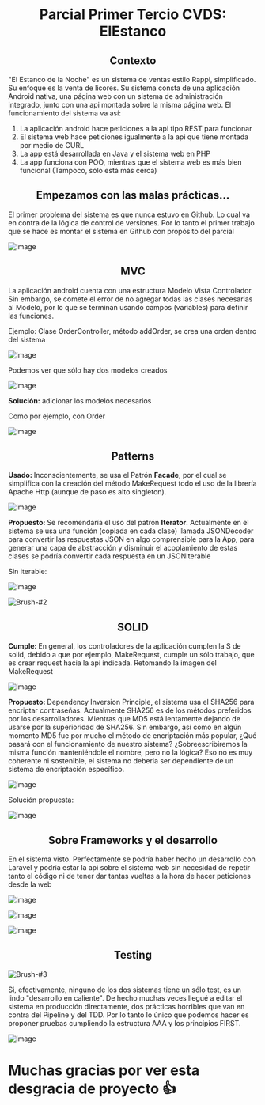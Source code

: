 <h1 align="center">Parcial Primer Tercio CVDS: ElEstanco</h1>

<h2 align="center">Contexto</h2>

<p>"El Estanco de la Noche" es un sistema de ventas estilo Rappi, simplificado. Su enfoque es la venta de licores. 
Su sistema consta de una aplicación Android nativa, una página web con un sistema de administración integrado, junto con 
una api montada sobre la misma página web. El funcionamiento del sistema va así: </p>

<ol>
    <li>La aplicación android hace peticiones a la api tipo REST para funcionar</li>
    <li>El sistema web hace peticiones igualmente a la api que tiene montada por medio de CURL</li>
    <li>La app está desarrollada en Java y el sistema web en PHP</li>
    <li>La app funciona con POO, mientras que el sistema web es más bien funcional (Tampoco, sólo está más cerca)</li>
</ol>

<h2 align="center">Empezamos con las malas prácticas...</h2>

<p>El primer problema del sistema es que nunca estuvo en Github. Lo cual va en contra de la lógica de control de versiones. Por lo tanto el primer trabajo que se hace es montar el sistema en Github con propósito del parcial</p>

![image](https://user-images.githubusercontent.com/23731047/192082668-a1ba6418-494d-4630-b4c4-05e4c6bddec9.png)

<h2 align="center">MVC</h2>

<p>La aplicación android cuenta con una estructura Modelo Vista Controlador. Sin embargo, se comete el error de no agregar todas las clases necesarias al Modelo, por lo que se terminan usando campos (variables) para definir las funciones.</p>

Ejemplo: Clase OrderController, método addOrder, se crea una orden dentro del sistema

![image](https://user-images.githubusercontent.com/23731047/192083203-36dff2fe-48cc-4159-ba1d-c768612be541.png)

Podemos ver que sólo hay dos modelos creados

![image](https://user-images.githubusercontent.com/23731047/192083223-38d96ea6-8157-49d2-bd54-38a5a5fb4cdf.png)

<b>Solución:</b> adicionar los modelos necesarios

Como por ejemplo, con Order

![image](https://user-images.githubusercontent.com/23731047/192083588-bb52d919-6cd9-4875-890d-7a04e9413ab8.png)

<h2 align="center">Patterns</h2>

<b>Usado: </b> Inconscientemente, se usa el Patrón <b>Facade</b>, por el cual se simplifica con la creación del método MakeRequest todo el uso de la librería Apache Http (aunque de paso es alto singleton). 

![image](https://user-images.githubusercontent.com/23731047/192084543-c4b1ecf1-4f5d-4fdf-99fa-681791703a69.png)

<b>Propuesto: </b> Se recomendaría el uso del patrón <b>Iterator</b>. Actualmente en el sistema se usa una función (copiada en cada clase) llamada JSONDecoder para convertir las respuestas JSON en algo comprensible para la App, para generar una capa de abstracción y disminuir el acoplamiento de estas clases se podría convertir cada respuesta en un JSONIterable

Sin iterable:

![image](https://user-images.githubusercontent.com/23731047/192085351-3f857529-342a-4e78-a0aa-a797b30d55bf.png)

![Brush-#2](https://user-images.githubusercontent.com/23731047/192085286-a1b8a70e-510e-4561-a285-51bebc6b0fd7.png)

<h2 align="center">SOLID</h2>

<b>Cumple: </b> En general, los controladores de la aplicación cumplen la S de solid, debido a que por ejemplo, MakeRequest, cumple un sólo trabajo, que es crear request hacia la api indicada. Retomando la imagen del MakeRequest

![image](https://user-images.githubusercontent.com/23731047/192084543-c4b1ecf1-4f5d-4fdf-99fa-681791703a69.png)

<b>Propuesto: </b> Dependency Inversion Principle, el sistema usa el SHA256 para encriptar contraseñas. Actualmente SHA256 es de los métodos preferidos por los desarrolladores. Mientras que MD5 está lentamente dejando de usarse por la superioridad de SHA256. Sin embargo, así como en algún momento MD5 fue por mucho el método de encriptación más popular, ¿Qué pasará con el funcionamiento de nuestro sistema? ¿Sobreescribiremos la misma función manteniéndole el nombre, pero no la lógica? Eso no es muy coherente ni sostenible, el sistema no deberia ser dependiente de un sistema de encriptación específico.

![image](https://user-images.githubusercontent.com/23731047/192087330-9f9814cc-6bcb-446d-8fa2-02f3351d9930.png)

Solución propuesta:

![image](https://user-images.githubusercontent.com/23731047/192087578-7b1f27af-2239-461f-8875-c6a2df6d81c6.png)

<h2 align="center">Sobre Frameworks y el desarrollo</h2>

<p>En el sistema visto. Perfectamente se podría haber hecho un desarrollo con Laravel y podría estar la api sobre el sistema web sin necesidad de repetir tanto el código ni de tener dar tantas vueltas a la hora de hacer peticiones desde la web</p>

![image](https://user-images.githubusercontent.com/23731047/192087718-31a31830-287b-4db7-9a48-83dde8978a79.png)

![image](https://user-images.githubusercontent.com/23731047/192087739-a9b3221b-9cf0-4346-8dd2-2280c06cb164.png)

![image](https://user-images.githubusercontent.com/23731047/192086329-9eb24a19-a538-47e4-a31e-565c903270ce.png)

<h2 align="center">Testing</h2>

![Brush-#3](https://user-images.githubusercontent.com/23731047/192087951-d2d87a5f-afaa-41ae-9c87-cee13140a4fb.png)

Si, efectivamente, ninguno de los dos sistemas tiene un sólo test, es un lindo "desarrollo en caliente". De hecho muchas veces llegué a editar el sistema en producción directamente, dos prácticas horribles que van en contra del Pipeline y del TDD. Por lo tanto lo único que podemos hacer es proponer pruebas cumpliendo la estructura AAA y los principios FIRST.

![image](https://user-images.githubusercontent.com/23731047/192088593-44863cbc-e7b1-4893-ad91-6cdeb99c1c79.png)

<h1>Muchas gracias por ver esta desgracia de proyecto 👍 </h1>
